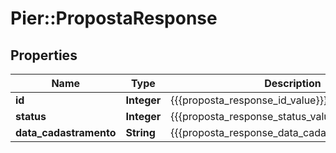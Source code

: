 # Pier::PropostaResponse

## Properties
Name | Type | Description | Notes
------------ | ------------- | ------------- | -------------
**id** | **Integer** | {{{proposta_response_id_value}}} | [optional] 
**status** | **Integer** | {{{proposta_response_status_value}}} | [optional] 
**data_cadastramento** | **String** | {{{proposta_response_data_cadastramento_value}}} | [optional] 


